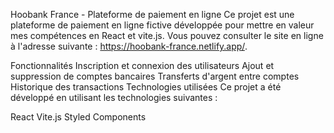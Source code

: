 Hoobank France - Plateforme de paiement en ligne
Ce projet est une plateforme de paiement en ligne fictive développée pour mettre en valeur mes compétences en React et vite.js. Vous pouvez consulter le site en ligne à l'adresse suivante : https://hoobank-france.netlify.app/.

Fonctionnalités
Inscription et connexion des utilisateurs
Ajout et suppression de comptes bancaires
Transferts d'argent entre comptes
Historique des transactions
Technologies utilisées
Ce projet a été développé en utilisant les technologies suivantes :

React
Vite.js
Styled Components
